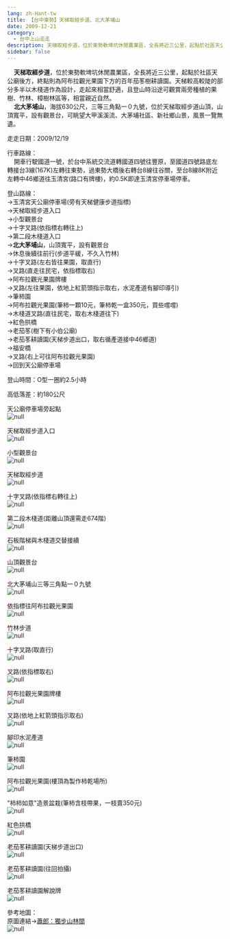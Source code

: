 ```yaml
---
lang: zh-Hant-tw
title: 【台中東勢】天梯取經步道、北大茅埔山
date: 2009-12-21
category: 
  - 台中上山走走
description: 天梯取經步道，位於東勢軟埤坑休閒農業區，全長將近三公里，起點於社區天公廟後方，終點則為阿布拉觀光果園下方的百年茄苳樹耕讀園。天梯較高較陡的部分多半以木棧道作為設計，走起來相當舒適，且登山時沿途可觀賞兩旁種植的果樹、竹林、樟樹林區等，相當親近自然。 北大茅埔山，海拔630公尺，三等三角點一０九號，位於天梯取經步道山頂，山頂寬平，設有觀景台，可眺望大甲溪溪流、大茅埔社區、新社鄉山景，風景一覽無遺。
sidebar: false
---
```


    **天梯取經步道**，位於東勢軟埤坑休閒農業區，全長將近三公里，起點於社區天公廟後方，終點則為阿布拉觀光果園下方的百年茄苳樹耕讀園。天梯較高較陡的部分多半以木棧道作為設計，走起來相當舒適，且登山時沿途可觀賞兩旁種植的果樹、竹林、樟樹林區等，相當親近自然。  
    **北大茅埔山**，海拔630公尺，三等三角點一０九號，位於天梯取經步道山頂，山頂寬平，設有觀景台，可眺望大甲溪溪流、大茅埔社區、新社鄉山景，風景一覽無遺。

走走日期：2009/12/19

行車路線：  
    開車行駛國道一號，於台中系統交流道轉國道四號往豐原，至國道四號路底左轉接台3線(167K)左轉往東勢，過東勢大橋後右轉台8線往谷關，至台8線8K附近左轉中46鄉道往玉清宮(路口有牌樓)，約0.5K即達玉清宮停車場停車。

登山路線：  
→玉清宮天公廟停車場(旁有天梯健康步道指標)  
→天梯取經步道入口  
→小型觀景台  
→十字叉路(依指標右轉往上)  
→第二段木棧道入口  
→**北大茅埔山**，山頂寬平，設有觀景台  
→休息後續往前行(步道平緩，不久入竹林)  
→十字叉路(左右皆往果園，取直行)  
→叉路(直走往民宅，依指標取右)  
→阿布拉觀光果園牌樓  
→叉路(左往果園，依地上紅箭頭指示取右，水泥產道有腳印導引)  
→筆柿園  
→阿布拉觀光果園(筆柿一顆10元，筆柿乾一盒350元，買些嚐嚐)  
→木棧道叉路(直往民宅，取右木棧道往下)  
→紅色拱橋  
→老茄苳(樹下有小伯公廟)  
→老茄苳耕讀園(天梯步道出口，取右循產道接中46鄉道)  
→福安橋  
→叉路(右上可往阿布拉觀光果園)  
→回到天公廟停車場

登山時間：O型一圈約2.5小時

高低落差：約180公尺

天公廟停車場旁起點  
![null](image/141274988_l.jpg)

天梯取經步道入口  
![null](image/141275030_l.jpg)

小型觀景台  
![null](image/141275088_l.jpg)

天梯取經步道  
![null](image/141275091_l.jpg)

十字叉路(依指標右轉往上)  
![null](image/141275095_l.jpg)

第二段木棧道(距離山頂還需走674階)  
![null](image/141275130_l.jpg)

石板階梯與木棧道交替接續  
![null](image/141275135_l.jpg)

山頂觀景台  
![null](image/141275140_l.jpg)

北大茅埔山三等三角點一０九號  
![null](image/141275144_l.jpg)

依指標往阿布拉觀光果園  
![null](image/141275151_l.jpg)

竹林步道  
![null](image/141275158_l.jpg)

十字叉路(取直行)  
![null](image/141275163_l.jpg)

叉路(依指標取右)  
![null](image/141275212_l.jpg)

阿布拉觀光果園牌樓  
![null](image/141275218_l.jpg)

叉路(依地上紅箭頭指示取右)  
![null](image/141275292_l.jpg)

腳印水泥產道  
![null](image/141275301_l.jpg)

筆柿園  
![null](image/141275309_l.jpg)

阿布拉觀光果園(樓頂為製作柿乾場所)  
![null](image/141275316_l.jpg)

"柿柿如意"造景盆栽(筆柿含枝帶果，一枝賣350元)  
![null](image/141275352_l.jpg)

紅色拱橋  
![null](image/141275355_l.jpg)

老茄苳耕讀園(天梯步道出口)  
![null](image/141275393_l.jpg)

老茄苳耕讀園(往回拍攝)  
![null](image/141275403_l.jpg)

老茄苳耕讀園解說牌  
![null](image/141274984_l.jpg)

參考地圖：  
原圖連結→[蕭郎：獨步山林間](http://www.yougoipay.com/kenny/w796/index.htm)  
![null](image/141275436_l.jpg)